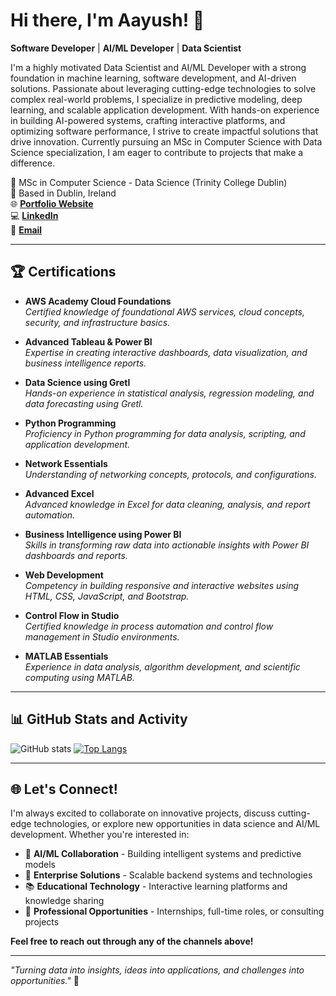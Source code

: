 # Hi there, I'm Aayush! 👋

**Software Developer** | **AI/ML Developer** | **Data Scientist**

I'm a highly motivated Data Scientist and AI/ML Developer with a strong foundation in machine learning, software development, and AI-driven solutions. Passionate about leveraging cutting-edge technologies to solve complex real-world problems, I specialize in predictive modeling, deep learning, and scalable application development. With hands-on experience in building AI-powered systems, crafting interactive platforms, and optimizing software performance, I strive to create impactful solutions that drive innovation. Currently pursuing an MSc in Computer Science with Data Science specialization, I am eager to contribute to projects that make a difference.

🌟 MSc in Computer Science - Data Science (Trinity College Dublin)  
📍 Based in Dublin, Ireland  
🌐 **[Portfolio Website](https://personal-portfolio-website-8d53.onrender.com/)**  
💻 **[LinkedIn](https://www.linkedin.com/in/aayush-gala-71b71416a/)**  
📧 **[Email](mailto:aayushgala19@gmail.com)**  

---

## 🏆 Certifications

- **AWS Academy Cloud Foundations**  
  *Certified knowledge of foundational AWS services, cloud concepts, security, and infrastructure basics.*

- **Advanced Tableau & Power BI**  
  *Expertise in creating interactive dashboards, data visualization, and business intelligence reports.*  

- **Data Science using Gretl**  
  *Hands-on experience in statistical analysis, regression modeling, and data forecasting using Gretl.*  

- **Python Programming**  
  *Proficiency in Python programming for data analysis, scripting, and application development.*

- **Network Essentials**  
  *Understanding of networking concepts, protocols, and configurations.*  

- **Advanced Excel**  
  *Advanced knowledge in Excel for data cleaning, analysis, and report automation.*  

- **Business Intelligence using Power BI**  
  *Skills in transforming raw data into actionable insights with Power BI dashboards and reports.*

- **Web Development**  
  *Competency in building responsive and interactive websites using HTML, CSS, JavaScript, and Bootstrap.*  

- **Control Flow in Studio**  
  *Certified knowledge in process automation and control flow management in Studio environments.*  

- **MATLAB Essentials**  
  *Experience in data analysis, algorithm development, and scientific computing using MATLAB.*  

---

## 📊 GitHub Stats and Activity

![GitHub stats](https://github-readme-stats.vercel.app/api?username=AayushGala-git&show_icons=true&theme=radical)
[![Top Langs](https://github-readme-stats.vercel.app/api/top-langs/?username=AayushGala-git&layout=compact&theme=radical)](https://github.com/anuraghazra/github-readme-stats)

---

## 🌐 Let's Connect!

I'm always excited to collaborate on innovative projects, discuss cutting-edge technologies, or explore new opportunities in data science and AI/ML development. Whether you're interested in:

- 🤖 **AI/ML Collaboration** - Building intelligent systems and predictive models
- 🌊 **Enterprise Solutions** - Scalable backend systems and technologies  
- 📚 **Educational Technology** - Interactive learning platforms and knowledge sharing
- 💼 **Professional Opportunities** - Internships, full-time roles, or consulting projects

**Feel free to reach out through any of the channels above!**

---

*"Turning data into insights, ideas into applications, and challenges into opportunities."* 🚀
